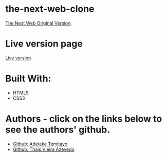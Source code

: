 # the-next-web-clone

<a href="https://thenextweb.com/">The Next Web Original Version</a>.<br>

# Live version page

<a href="https://raw.githack.com/thsvr/the-next-web-clone/main-content/index.html">Live version</a>


# Built With:

* HTML5
* CSS3



# Authors - click on the links below to see the authors' github.
* <a href="https://github.com/lekegitrepo"> Github: Adeleke Temitayo</a>
* <a href="https://github.com/thsvr"> Github: Thaís Vieira Azevedo</a>